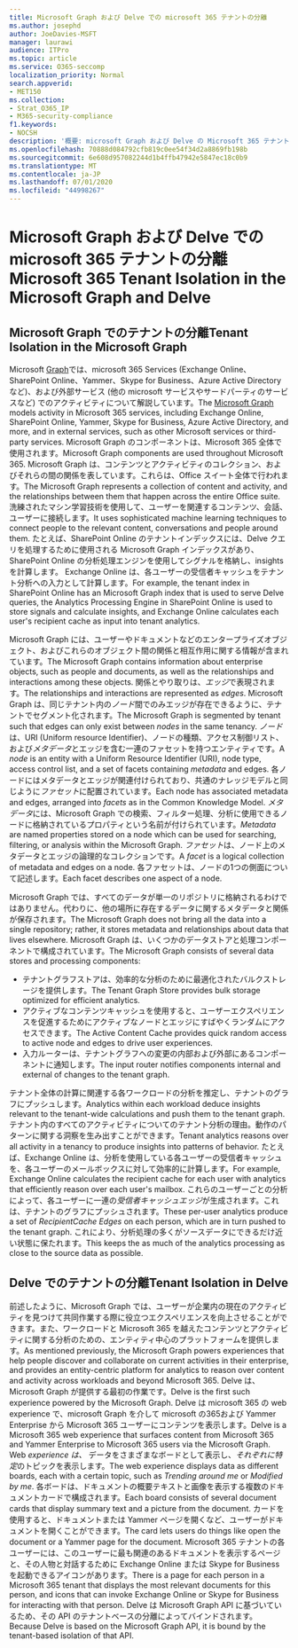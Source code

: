 ```yaml
---
title: Microsoft Graph および Delve での microsoft 365 テナントの分離
ms.author: josephd
author: JoeDavies-MSFT
manager: laurawi
audience: ITPro
ms.topic: article
ms.service: O365-seccomp
localization_priority: Normal
search.appverid:
- MET150
ms.collection:
- Strat_O365_IP
- M365-security-compliance
f1.keywords:
- NOCSH
description: '概要: microsoft Graph および Delve の Microsoft 365 テナント分離について説明します。'
ms.openlocfilehash: 70888d084792cfb819c0ee54f34d2a8869fb198b
ms.sourcegitcommit: 6e608d957082244d1b4ffb47942e5847ec18c0b9
ms.translationtype: MT
ms.contentlocale: ja-JP
ms.lasthandoff: 07/01/2020
ms.locfileid: "44998267"
---
```

# <a name="microsoft-365-tenant-isolation-in-the-microsoft-graph-and-delve"></a><span data-ttu-id="f638c-103">Microsoft Graph および Delve での microsoft 365 テナントの分離</span><span class="sxs-lookup"><span data-stu-id="f638c-103">Microsoft 365 Tenant Isolation in the Microsoft Graph and Delve</span></span>

## <a name="tenant-isolation-in-the-microsoft-graph"></a><span data-ttu-id="f638c-104">Microsoft Graph でのテナントの分離</span><span class="sxs-lookup"><span data-stu-id="f638c-104">Tenant Isolation in the Microsoft Graph</span></span>

<span data-ttu-id="f638c-105">Microsoft [Graph](https://developer.microsoft.com/graph)では、microsoft 365 Services (Exchange Online、SharePoint Online、Yammer、Skype for Business、Azure Active Directory など)、および外部サービス (他の microsoft サービスやサードパーティのサービスなど) でのアクティビティについて解説しています。</span><span class="sxs-lookup"><span data-stu-id="f638c-105">The [Microsoft Graph](https://developer.microsoft.com/graph) models activity in Microsoft 365 services, including Exchange Online, SharePoint Online, Yammer, Skype for Business, Azure Active Directory, and more, and in external services, such as other Microsoft services or third-party services.</span></span> <span data-ttu-id="f638c-106">Microsoft Graph のコンポーネントは、Microsoft 365 全体で使用されます。</span><span class="sxs-lookup"><span data-stu-id="f638c-106">Microsoft Graph components are used throughout Microsoft 365.</span></span> <span data-ttu-id="f638c-107">Microsoft Graph は、コンテンツとアクティビティのコレクション、およびそれらの間の関係を表しています。これらは、Office スイート全体で行われます。</span><span class="sxs-lookup"><span data-stu-id="f638c-107">The Microsoft Graph represents a collection of content and activity, and the relationships between them that happen across the entire Office suite.</span></span> <span data-ttu-id="f638c-108">洗練されたマシン学習技術を使用して、ユーザーを関連するコンテンツ、会話、ユーザーに接続します。</span><span class="sxs-lookup"><span data-stu-id="f638c-108">It uses sophisticated machine learning techniques to connect people to the relevant content, conversations and people around them.</span></span> <span data-ttu-id="f638c-109">たとえば、SharePoint Online のテナントインデックスには、Delve クエリを処理するために使用される Microsoft Graph インデックスがあり、SharePoint Online の分析処理エンジンを使用してシグナルを格納し、insights を計算します。 Exchange Online は、各ユーザーの受信者キャッシュをテナント分析への入力として計算します。</span><span class="sxs-lookup"><span data-stu-id="f638c-109">For example, the tenant index in SharePoint Online has an Microsoft Graph index that is used to serve Delve queries, the Analytics Processing Engine in SharePoint Online is used to store signals and calculate insights, and Exchange Online calculates each user's recipient cache as input into tenant analytics.</span></span>

<span data-ttu-id="f638c-110">Microsoft Graph には、ユーザーやドキュメントなどのエンタープライズオブジェクト、およびこれらのオブジェクト間の関係と相互作用に関する情報が含まれています。</span><span class="sxs-lookup"><span data-stu-id="f638c-110">The Microsoft Graph contains information about enterprise objects, such as people and documents, as well as the relationships and interactions among these objects.</span></span> <span data-ttu-id="f638c-111">関係とやり取りは、*エッジ*で表現されます。</span><span class="sxs-lookup"><span data-stu-id="f638c-111">The relationships and interactions are represented as *edges*.</span></span> <span data-ttu-id="f638c-112">Microsoft Graph は、同じテナント内の*ノード*間でのみエッジが存在できるように、テナントでセグメント化されます。</span><span class="sxs-lookup"><span data-stu-id="f638c-112">The Microsoft Graph is segmented by tenant such that edges can only exist between *nodes* in the same tenancy.</span></span> <span data-ttu-id="f638c-113">*ノード*は、URI (Uniform resource Identifier)、ノードの種類、アクセス制御リスト、および*メタデータ*とエッジを含む一連のファセットを持つエンティティです。</span><span class="sxs-lookup"><span data-stu-id="f638c-113">A *node* is an entity with a Uniform Resource Identifier (URI), node type, access control list, and a set of facets containing *metadata* and edges.</span></span> <span data-ttu-id="f638c-114">各ノードにはメタデータとエッジが関連付けられており、共通のナレッジモデルと同じように*ファセット*に配置されています。</span><span class="sxs-lookup"><span data-stu-id="f638c-114">Each node has associated metadata and edges, arranged into *facets* as in the Common Knowledge Model.</span></span> <span data-ttu-id="f638c-115">*メタデータ*には、Microsoft Graph での検索、フィルター処理、分析に使用できるノードに格納されているプロパティという名前が付けられています。</span><span class="sxs-lookup"><span data-stu-id="f638c-115">*Metadata* are named properties stored on a node which can be used for searching, filtering, or analysis within the Microsoft Graph.</span></span> <span data-ttu-id="f638c-116">*ファセット*は、ノード上のメタデータとエッジの論理的なコレクションです。</span><span class="sxs-lookup"><span data-stu-id="f638c-116">A *facet* is a logical collection of metadata and edges on a node.</span></span> <span data-ttu-id="f638c-117">各ファセットは、ノードの1つの側面について記述します。</span><span class="sxs-lookup"><span data-stu-id="f638c-117">Each facet describes one aspect of a node.</span></span> 

<span data-ttu-id="f638c-118">Microsoft Graph では、すべてのデータが単一のリポジトリに格納されるわけではありません。代わりに、他の場所に存在するデータに関するメタデータと関係が保存されます。</span><span class="sxs-lookup"><span data-stu-id="f638c-118">The Microsoft Graph does not bring all the data into a single repository; rather, it stores metadata and relationships about data that lives elsewhere.</span></span> <span data-ttu-id="f638c-119">Microsoft Graph は、いくつかのデータストアと処理コンポーネントで構成されています。</span><span class="sxs-lookup"><span data-stu-id="f638c-119">The Microsoft Graph consists of several data stores and processing components:</span></span>

- <span data-ttu-id="f638c-120">テナントグラフストアは、効率的な分析のために最適化されたバルクストレージを提供します。</span><span class="sxs-lookup"><span data-stu-id="f638c-120">The Tenant Graph Store provides bulk storage optimized for efficient analytics.</span></span>
- <span data-ttu-id="f638c-121">アクティブなコンテンツキャッシュを使用すると、ユーザーエクスペリエンスを促進するためにアクティブなノードとエッジにすばやくランダムにアクセスできます。</span><span class="sxs-lookup"><span data-stu-id="f638c-121">The Active Content Cache provides quick random access to active node and edges to drive user experiences.</span></span>
- <span data-ttu-id="f638c-122">入力ルーターは、テナントグラフへの変更の内部および外部にあるコンポーネントに通知します。</span><span class="sxs-lookup"><span data-stu-id="f638c-122">The input router notifies components internal and external of changes to the tenant graph.</span></span>

<span data-ttu-id="f638c-123">テナント全体の計算に関連する各ワークロードの分析を推定し、テナントのグラフにプッシュします。</span><span class="sxs-lookup"><span data-stu-id="f638c-123">Analytics within each workload deduce insights relevant to the tenant-wide calculations and push them to the tenant graph.</span></span> <span data-ttu-id="f638c-124">テナント内のすべてのアクティビティについてのテナント分析の理由。動作のパターンに関する洞察を生み出すことができます。</span><span class="sxs-lookup"><span data-stu-id="f638c-124">Tenant analytics reasons over all activity in a tenancy to produce insights into patterns of behavior.</span></span> <span data-ttu-id="f638c-125">たとえば、Exchange Online は、分析を使用している各ユーザーの受信者キャッシュを、各ユーザーのメールボックスに対して効率的に計算します。</span><span class="sxs-lookup"><span data-stu-id="f638c-125">For example, Exchange Online calculates the recipient cache for each user with analytics that efficiently reason over each user's mailbox.</span></span> <span data-ttu-id="f638c-126">これらのユーザーごとの分析によって、各ユーザーに一連の*受信者キャッシュエッジ*が生成されます。これは、テナントのグラフにプッシュされます。</span><span class="sxs-lookup"><span data-stu-id="f638c-126">These per-user analytics produce a set of *RecipientCache Edges* on each person, which are in turn pushed to the tenant graph.</span></span> <span data-ttu-id="f638c-127">これにより、分析処理の多くがソースデータにできるだけ近い状態に保たれます。</span><span class="sxs-lookup"><span data-stu-id="f638c-127">This keeps the as much of the analytics processing as close to the source data as possible.</span></span>

## <a name="tenant-isolation-in-delve"></a><span data-ttu-id="f638c-128">Delve でのテナントの分離</span><span class="sxs-lookup"><span data-stu-id="f638c-128">Tenant Isolation in Delve</span></span>

<span data-ttu-id="f638c-129">前述したように、Microsoft Graph では、ユーザーが企業内の現在のアクティビティを見つけて共同作業する際に役立つエクスペリエンスを向上させることができます。また、ワークロードと Microsoft 365 を越えたコンテンツとアクティビティに関する分析のための、エンティティ中心のプラットフォームを提供します。</span><span class="sxs-lookup"><span data-stu-id="f638c-129">As mentioned previously, the Microsoft Graph powers experiences that help people discover and collaborate on current activities in their enterprise, and provides an entity-centric platform for analytics to reason over content and activity across workloads and beyond Microsoft 365.</span></span> <span data-ttu-id="f638c-130">Delve は、Microsoft Graph が提供する最初の作業です。</span><span class="sxs-lookup"><span data-stu-id="f638c-130">Delve is the first such experience powered by the Microsoft Graph.</span></span>
<span data-ttu-id="f638c-131">Delve は microsoft 365 の web experience で、microsoft Graph を介して microsoft の365および Yammer Enterprise から Microsoft 365 ユーザーにコンテンツを表示します。</span><span class="sxs-lookup"><span data-stu-id="f638c-131">Delve is a Microsoft 365 web experience that surfaces content from Microsoft 365 and Yammer Enterprise to Microsoft 365 users via the Microsoft Graph.</span></span> <span data-ttu-id="f638c-132">Web *experience は、* データをさまざまなボードとして表示し、*それぞれに特定*のトピックを表示します。</span><span class="sxs-lookup"><span data-stu-id="f638c-132">The web experience displays data as different boards, each with a certain topic, such as *Trending around me* or *Modified by me*.</span></span> <span data-ttu-id="f638c-133">各ボードは、ドキュメントの概要テキストと画像を表示する複数のドキュメントカードで構成されます。</span><span class="sxs-lookup"><span data-stu-id="f638c-133">Each board consists of several document cards that display summary text and a picture from the document.</span></span> <span data-ttu-id="f638c-134">カードを使用すると、ドキュメントまたは Yammer ページを開くなど、ユーザーがドキュメントを開くことができます。</span><span class="sxs-lookup"><span data-stu-id="f638c-134">The card lets users do things like open the document or a Yammer page for the document.</span></span> <span data-ttu-id="f638c-135">Microsoft 365 テナントの各ユーザーには、このユーザーに最も関連のあるドキュメントを表示するページと、その人物と対話するために Exchange Online または Skype for Business を起動できるアイコンがあります。</span><span class="sxs-lookup"><span data-stu-id="f638c-135">There is a page for each person in a Microsoft 365 tenant that displays the most relevant documents for this person, and icons that can invoke Exchange Online or Skype for Business for interacting with that person.</span></span> <span data-ttu-id="f638c-136">Delve は Microsoft Graph API に基づいているため、その API のテナントベースの分離によってバインドされます。</span><span class="sxs-lookup"><span data-stu-id="f638c-136">Because Delve is based on the Microsoft Graph API, it is bound by the tenant-based isolation of that API.</span></span>